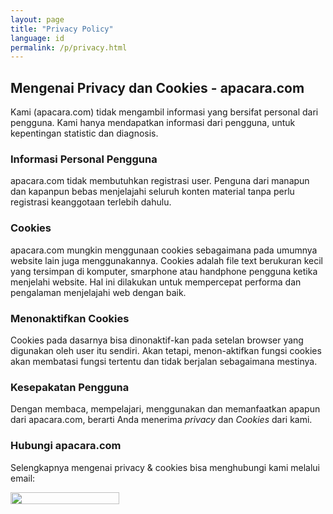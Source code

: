 ```yaml
---
layout: page
title: "Privacy Policy"
language: id
permalink: /p/privacy.html
---
```

<h2>Mengenai Privacy dan Cookies - apacara.com</h2>
<p>Kami (apacara.com) tidak mengambil informasi yang bersifat personal dari pengguna. Kami hanya mendapatkan informasi dari pengguna, untuk kepentingan statistic dan diagnosis. </p>
<h3>Informasi Personal Pengguna</h3>
<p>apacara.com tidak membutuhkan registrasi user. Penguna dari manapun dan kapanpun bebas menjelajahi seluruh konten material tanpa perlu registrasi keanggotaan terlebih dahulu.</p>

<h3>Cookies</h3>
<p>apacara.com mungkin menggunaan cookies sebagaimana pada umumnya website lain juga menggunakannya. Cookies adalah file text berukuran kecil yang tersimpan di komputer, smarphone atau handphone pengguna ketika menjelahi website. Hal ini dilakukan untuk mempercepat performa dan pengalaman menjelajahi web dengan baik.</p>

<h3>Menonaktifkan Cookies</h3>
<p>Cookies pada dasarnya bisa dinonaktif-kan pada setelan browser yang digunakan oleh user itu sendiri. Akan tetapi, menon-aktifkan fungsi cookies akan membatasi fungsi tertentu dan tidak berjalan sebagaimana mestinya.</p>

<h3>Kesepakatan Pengguna</h3>
<p>Dengan membaca, mempelajari, menggunakan dan memanfaatkan apapun dari apacara.com, berarti Anda menerima <em>privacy</em> dan <em>Cookies</em> dari kami. </p>

<h3>Hubungi apacara.com</h3>
<p>Selengkapnya mengenai privacy &amp; cookies bisa menghubungi kami melalui email: </p>
<amp-img alt="" layout="fixed" width="174" height="19" tabindex="0" src="https://www.apacara.com/media/images/3m41l.png"><noscript><div class="img-fixed"><img width="174" height="19" src="https://www.apacara.com/media/images/3m41l.png" alt=""/></div></noscript></amp-img>